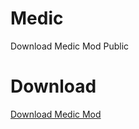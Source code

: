 # Medic
Download Medic Mod Public
# Download
<a id="raw-url" href="https://github.com/NinjaMasterYT/Medic/releases/tag/1.0">Download Medic Mod</a>
